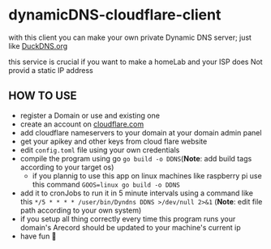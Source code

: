 # dynamicDNS-cloudflare-client

with this client you can make your own private Dynamic DNS server; just like [DuckDNS.org](https://DuckDNS.org) 

this service is crucial if you want to make a homeLab and your ISP does Not provid a static IP address

## **HOW TO USE**
- register a Domain or use and existing one
- create an account on [cloudflare.com](https://cloudflare.com)
- add cloudflare nameservers to your domain at your domain admin panel
- get your apikey and other keys from cloud flare website
- edit `config.toml` file using your own credentials
- compile the program using go `go build -o DDNS`(**Note**: add build tags according to your target os)
  - if you plannig to use this app on linux machines like raspberry pi use this command `GOOS=linux go build -o DDNS`
- add it to cronJobs to run it in 5 minute intervals using a command like this `*/5 * * * * /user/bin/Dyndns DDNS >/dev/null 2>&1` (**Note**: edit file path according to your own system)
- if you setup all thing correctly every time this program runs your domain's Arecord should be updated to your machine's current ip
- have fun 🎈
 

